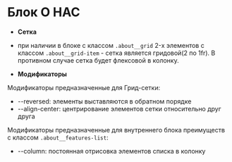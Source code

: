 # Блок О НАС

- **Сетка**

- при наличии в блоке с классом `.about__grid` 2-х элементов с классом
  `.about__grid-item` - сетка является гридовой(2 по 1fr). В противном случае сетка будет флексовой в колонку.

- **Модификаторы**

Модификаторы предназначенные для Грид-сетки:

- --reversed: элементы выставляются в обратном порядке
- --align-center: центрирование элементов сетки относительно друг друга

Модификаторы предназначенные для внутреннего блока преимуществ
с классом `.about__features-list`:

- --column: постоянная отрисовка элементов списка в колонку

